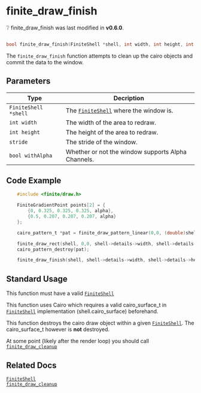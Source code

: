 # finite_draw_finish

<div class="alert alert-info part text-info">
❔ finite_draw_finish was last modified in <b>v0.6.0</b>.
</div>

```c

bool finite_draw_finish(FiniteShell *shell, int width, int height, int stride, bool withAlpha)
```

The `finite_draw_finish` function attempts to clean up the cairo objects and commit the data to the window.

## Parameters

| Type                 | Decription                                                           |
| -------------------- | -------------------------------------------------------------------- |
| `FiniteShell *shell` | The [`FiniteShell`](../../../types/FiniteShell) where the window is. |
| `int width`          | The width of the area to redraw.                                     |
| `int height`         | The height of the area to redraw.                                    |
| `stride`             | The stride of the window.                                            |
| `bool withAlpha`     | Whether or not the window supports Alpha Channels.                   |

## Code Example

```c
    #include <finite/draw.h>

    FiniteGradientPoint points[2] = {
        {0, 0.325, 0.325, 0.325, alpha},
        {0.5, 0.207, 0.207, 0.207, alpha}
    };

    cairo_pattern_t *pat = finite_draw_pattern_linear(0,0, (double)shell->details->width, (double)shell->details->height, points, 2);

    finite_draw_rect(shell, 0,0, shell->details->width, shell->details->height, NULL, pat);
    cairo_pattern_destroy(pat);

    finite_draw_finish(shell, shell->details->width, shell->details->height, shell->stride, true);
```

## Standard Usage

This function must have a valid [`FiniteShell`](../../../types/FiniteShell)

This function uses Cairo which requires a valid cairo_surface_t in [`FiniteShell`](../../../types/FiniteShell) implementation (shell.cairo_surface) beforehand.

This function destroys the cairo draw object within a given [`FiniteShell`](../../../types/FiniteShell). The cairo_surface_t however is **not** destroyed.

At some point (likely after the render loop) you should call [`finite_draw_cleanup`](../finite_draw_cleanup)

## Related Docs

[`FiniteShell`](../../../types/FiniteShell)<br>
[`finite_draw_cleanup`](../finite_draw_cleanup)
